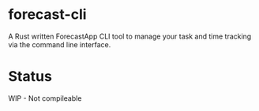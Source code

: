 # forecast-cli
A Rust written ForecastApp CLI tool to manage your task and time tracking via the command line interface.

# Status
WIP - Not compileable
